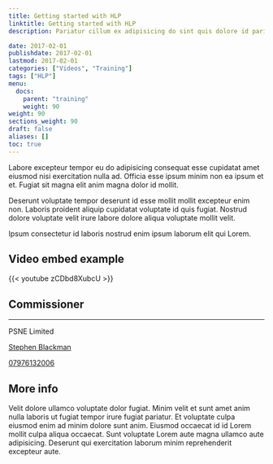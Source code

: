 ```yaml
---
title: Getting started with HLP
linktitle: Getting started with HLP
description: Pariatur cillum ex adipisicing do sint quis dolore id pariatur sit aliqua est.

date: 2017-02-01
publishdate: 2017-02-01
lastmod: 2017-02-01
categories: ["Videos", "Training"]
tags: ["HLP"]
menu:
  docs:
    parent: "training"
    weight: 90
weight: 90
sections_weight: 90
draft: false
aliases: []
toc: true
---
```


Labore excepteur tempor eu do adipisicing consequat esse cupidatat amet eiusmod nisi exercitation nulla ad. Officia esse ipsum minim non ea ipsum et et. Fugiat sit magna elit anim magna dolor id mollit.

Deserunt voluptate tempor deserunt id esse mollit mollit excepteur enim non. Laboris proident aliquip cupidatat voluptate id quis fugiat. Nostrud dolore voluptate velit irure labore dolore aliqua voluptate mollit velit.

Ipsum consectetur id laboris nostrud enim ipsum laborum elit qui Lorem.

## Video embed example

{{< youtube zCDbd8XubcU >}}

<article class="mw5 center bg-white br3 pa3 pa4-ns mv3 ba b--black-10">
  <div class="tc">
    <h1 class="f4">Commissioner</h1>
    <hr class="mw3 bb bw1 b--black-10">
  </div>
  <p class="tc f5 black-70">PSNE Limited</p>
  <p>
    <i class="fa fa-envelope-o"></i>
    <a href="mailto:stephen.blackman@nhs.net" class="link">  Stephen Blackman</a>
  </p>
  <p>
    <i class="tc fa fa-phone"></i>
    <a href="tel:07976132006" class="link">  07976132006</a>
  </p>
</article>

## More info

Velit dolore ullamco voluptate dolor fugiat. Minim velit et sunt amet anim nulla laboris ut fugiat tempor irure fugiat pariatur. Et voluptate culpa eiusmod enim ad minim dolore sunt anim. Eiusmod occaecat id id Lorem mollit culpa aliqua occaecat. Sunt voluptate Lorem aute magna ullamco aute adipisicing. Deserunt qui exercitation laborum minim reprehenderit excepteur aute.
